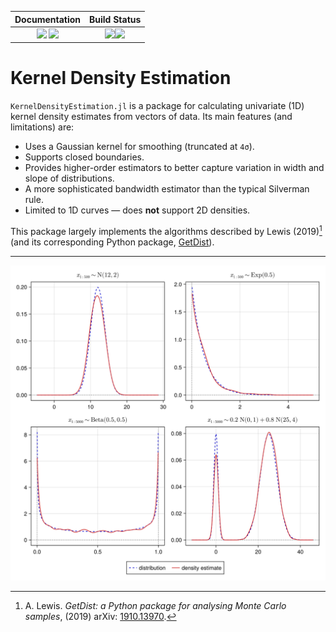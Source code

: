 | **Documentation**                                                         | **Build Status**                                     |
|:-------------------------------------------------------------------------:|:----------------------------------------------------:|
| [![][docs-stable-img]][docs-stable-url] [![][docs-dev-img]][docs-dev-url] | [![][ci-img]][ci-url][![][codecov-img]][codecov-url] |

# Kernel Density Estimation

`KernelDensityEstimation.jl` is a package for calculating univariate (1D) kernel density estimates from vectors
of data.
Its main features (and limitations) are:

- Uses a Gaussian kernel for smoothing (truncated at ``4σ``).
- Supports closed boundaries.
- Provides higher-order estimators to better capture variation in width and slope of distributions.
- A more sophisticated bandwidth estimator than the typical Silverman rule.
- Limited to 1D curves — does **not** support 2D densities.

This package largely implements the algorithms described by Lewis (2019)[^1]
(and its corresponding Python package, [GetDist](https://pypi.org/project/getdist/)).

[^1]: A. Lewis. _GetDist: a Python package for analysing Monte Carlo samples_, (2019)
      arXiv: [1910.13970](https://doi.org/10.48550/arXiv.1910.13970).

---

![Four-panel plot showing KDEs of simple normal, exponential, beta, and gaussian mixture-model samples](docs/src/showcase/distributions.svg)

[docs-stable-img]: https://img.shields.io/badge/docs-stable-blue.svg
[docs-stable-url]: https://jmert.github.io/KernelDensityEstimation.jl/stable
[docs-dev-img]: https://img.shields.io/badge/docs-dev-blue.svg
[docs-dev-url]: https://jmert.github.io/KernelDensityEstimation.jl/dev

[ci-img]: https://github.com/jmert/KernelDensityEstimation.jl/actions
[ci-url]: https://github.com/jmert/KernelDensityEstimation.jl/workflows/CI/badge.svg

[codecov-img]: https://codecov.io/gh/jmert/KernelDensityEstimation.jl/branch/master/graph/badge.svg
[codecov-url]: https://codecov.io/gh/jmert/KernelDensityEstimation.jl


